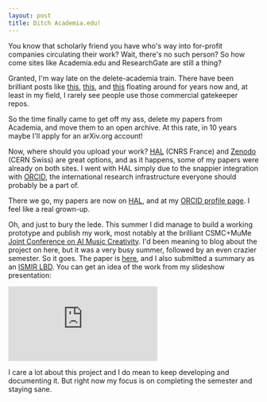 ```yaml
---
layout: post
title: Ditch Academia.edu!
---
```


You know that scholarly friend you have who's way into for-profit companies circulating their work? Wait, there's no such person?
So how come sites like Academia.edu and ResearchGate are still a thing?

Granted, I'm way late on the delete-academia train. There have been brilliant posts like
[this](https://www.forbes.com/sites/drsarahbond/2017/01/23/dear-scholars-delete-your-account-at-academia-edu/),
[this](http://numismatics.org/pocketchange/open-access-academia-edu-and-why-im-all-in-on-zenodo-org/), and
[this](https://icietla.hypotheses.org/114) floating around for years now and, at least in my field, I rarely see people use
those commercial gatekeeper repos.

So the time finally came to get off my ass, delete my papers from Academia, and move them to an open archive. At this rate, in 10 years
maybe I'll apply for an arXiv.org account!

Now, where should you upload your work? [HAL](https://hal.archives-ouvertes.fr/) (CNRS France) and [Zenodo](https://zenodo.org/) (CERN Swiss)
are great options, and as it happens, some of my papers were already on both sites. I went with HAL simply due to the
snappier integration with [ORCID](https://orcid.org), the international research infrastructure everyone should probably be a part of.

There we go, my papers are now on [HAL](https://cv.archives-ouvertes.fr/grigore-burloiu), and at my
[ORCID profile page](https://orcid.org/0000-0002-9059-9621). I feel like a real grown-up.

Oh, and just to bury the lede. This summer I did manage to build a working prototype and publish my work, most notably at the brilliant
CSMC+MuMe [Joint Conference on AI Music Creativity](https://boblsturm.github.io/aimusic2020/programme.html). I'd been meaning to blog
about the project on here, but it was a very busy summer, followed by an even crazier semester. So it goes. The paper is
[here](https://boblsturm.github.io/aimusic2020/papers/CSMC__MuMe_2020_paper_30.pdf), and I also submitted
a summary as an [ISMIR LBD](https://program.ismir2020.net/lbd_422.html). You can get an idea of the work from my slideshow presentation:

<iframe src="https://www.youtube.com/embed/0EsTGTkdmtU" frameborder="0" allow="accelerometer; autoplay; clipboard-write; encrypted-media; gyroscope; picture-in-picture" allowfullscreen></iframe>

I care a lot about this project and I do mean to keep developing and documenting it. But right now my focus is on completing the semester and staying sane.
